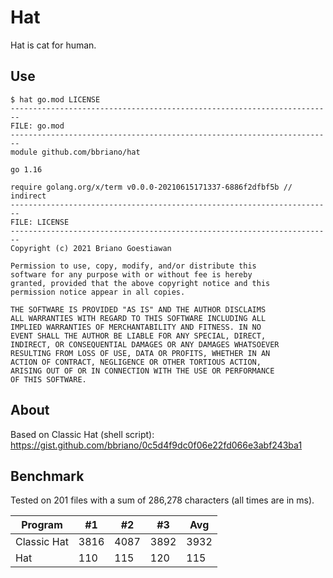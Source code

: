 Hat
===

Hat is cat for human.

Use
---

    $ hat go.mod LICENSE
    ------------------------------------------------------------------------
    FILE: go.mod
    ------------------------------------------------------------------------
    module github.com/bbriano/hat

    go 1.16

    require golang.org/x/term v0.0.0-20210615171337-6886f2dfbf5b // indirect
    ------------------------------------------------------------------------
    FILE: LICENSE
    ------------------------------------------------------------------------
    Copyright (c) 2021 Briano Goestiawan

    Permission to use, copy, modify, and/or distribute this
    software for any purpose with or without fee is hereby
    granted, provided that the above copyright notice and this
    permission notice appear in all copies.

    THE SOFTWARE IS PROVIDED "AS IS" AND THE AUTHOR DISCLAIMS
    ALL WARRANTIES WITH REGARD TO THIS SOFTWARE INCLUDING ALL
    IMPLIED WARRANTIES OF MERCHANTABILITY AND FITNESS. IN NO
    EVENT SHALL THE AUTHOR BE LIABLE FOR ANY SPECIAL, DIRECT,
    INDIRECT, OR CONSEQUENTIAL DAMAGES OR ANY DAMAGES WHATSOEVER
    RESULTING FROM LOSS OF USE, DATA OR PROFITS, WHETHER IN AN
    ACTION OF CONTRACT, NEGLIGENCE OR OTHER TORTIOUS ACTION,
    ARISING OUT OF OR IN CONNECTION WITH THE USE OR PERFORMANCE
    OF THIS SOFTWARE.

About
-----

Based on Classic Hat (shell script): https://gist.github.com/bbriano/0c5d4f9dc0f06e22fd066e3abf243ba1

Benchmark
---------

Tested on 201 files with a sum of 286,278 characters (all times are in ms).

| Program     | #1   | #2   | #3   | Avg  |
|-------------|------|------|------|------|
| Classic Hat | 3816 | 4087 | 3892 | 3932 |
| Hat         | 110  | 115  | 120  | 115  |
